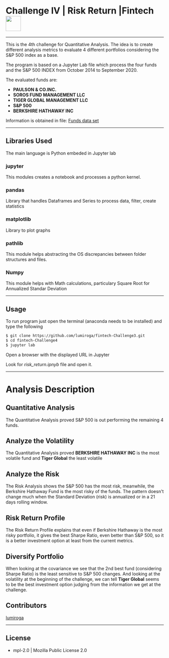 # Challenge IV | Risk Return |Fintech <img src="https://instructure-uploads-pdx.s3.us-west-2.amazonaws.com/account_150420000000000001/attachments/590996/columbia.png" height="48" width="48">

---

This is the 4th challenge for Quantitative Analysis.
The idea is to create different analysis metrics to evaluate 4 different portfolios considering the S&P 500 index as a base.

The program is based on a Jupyter Lab file which process the four funds and the S&P 500 INDEX from October 2014 to September 2020.

The evaluated funds are: 

- **PAULSON & CO.INC.**            
- **SOROS FUND MANAGEMENT LLC**    
- **TIGER GLOBAL MANAGEMENT LLC**    
- **S&P 500**                        
- **BERKSHIRE HATHAWAY INC**   

Information is obtained in file: [Funds data set](./Resources/whale_navs.csv)

---

## Libraries Used

The main language is Python embeded in Jupyter lab

### jupyter

This modules creates a notebook and processes a python kernel.

### pandas

Library that handles Dataframes and Series to process data, filter, create statistics

### matplotlib

Library to plot graphs

### pathlib

This module helps abstracting the OS discrepancies between folder structures and files.

### Numpy

This module helps with Math calculations, particulary Square Root for Annualized Standar Deviation

---

## Usage

To run program just open the terminal (anaconda needs to be installed) and type the following

``` bash
$ git clone https://github.com/lumiroga/fintech-Challenge3.git
$ cd fintech-Challenge4
$ jupyter lab 

```

Open a browser with the displayed URL in Jupyter

Look for *risk_return.ipnyb* file and open it.

---
# Analysis Description

## Quantitative Analysis 

The Quantitative Analysis proved S&P 500 is out performing the remaining 4 funds.



## Analyze the Volatility

The Quantitative Analysis proved **BERKSHIRE HATHAWAY INC** is the most volatile fund and **Tiger Global** the least volatile


## Analyze the Risk

The Risk Analysis shows the S&P 500 has the most risk, meanwhile, the Berkshire Hathaway Fund is the most risky of the funds. The pattern doesn't change much when the Standard Deviation (risk) is annualized or in a 21 days rolling window.

## Risk Return Profile

The Risk Return Profile explains that even if Berkshire Hathaway is the most risky portfolio, it gives the best Sharpe Ratio, even better than S&P 500, so it is a better investment option at least from the current metrics.

## Diversify Portfolio

When looking at the covariance we see that the 2nd best fund (considering Sharpe Ratio) is the least sensitive to S&P 500 changes. And looking at the volatility at the beginning of the challenge, we can tell **Tiger Global** seems to be the best investment option judging from the information we get at the challenge.


## Contributors

[lumiroga](https://github.com/lumiroga)

---

## License

* mpl-2.0 | Mozilla Public License 2.0
